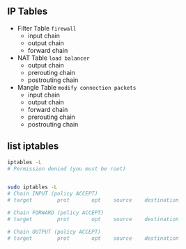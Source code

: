 ## IP Tables
- Filter Table `firewall`
  - input chain
  - output chain
  - forward chain
- NAT Table `load balancer`
  - output chain
  - prerouting chain
  - postrouting chain
- Mangle Table `modify connection packets`
  - input chain
  - output chain
  - forward chain
  - prerouting chain
  - postrouting chain


## list iptables
```bash
iptables -L
# Permission denied (you must be root)


sudo iptables -L
# Chain INPUT (policy ACCEPT)
# target        prot       opt    source    destination         

# Chain FORWARD (policy ACCEPT)
# target        prot       opt    source    destination         

# Chain OUTPUT (policy ACCEPT)
# target        prot       opt    source    destination         
```
